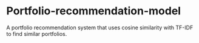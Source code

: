 # Portfolio-recommendation-model
A portfolio recommendation system that uses cosine similarity with TF-IDF to find similar portfolios.
